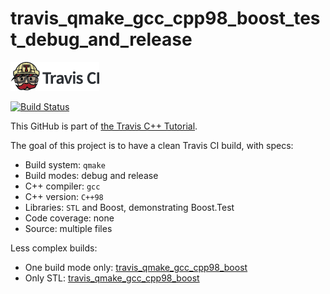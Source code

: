 # travis_qmake_gcc_cpp98_boost_test_debug_and_release

[![Travis CI logo](TravisCI.png)](https://travis-ci.org)

[![Build Status](https://travis-ci.org/richelbilderbeek/travis_qmake_gcc_cpp98_boost_test_debug_and_release.svg?branch=master)](https://travis-ci.org/richelbilderbeek/travis_qmake_gcc_cpp98_boost_test_debug_and_release)

This GitHub is part of [the Travis C++ Tutorial](https://github.com/richelbilderbeek/travis_cpp_tutorial).

The goal of this project is to have a clean Travis CI build, with specs:
 * Build system: `qmake`
 * Build modes: debug and release
 * C++ compiler: `gcc`
 * C++ version: `C++98`
 * Libraries: `STL` and Boost, demonstrating Boost.Test
 * Code coverage: none
 * Source: multiple files

Less complex builds:
 * One build mode only: [travis_qmake_gcc_cpp98_boost](https://www.github.com/richelbilderbeek/travis_qmake_gcc_cpp98_boost_test)
 * Only STL: [travis_qmake_gcc_cpp98_boost](https://www.github.com/richelbilderbeek/travis_qmake_gcc_cpp98_debug_and_release)

